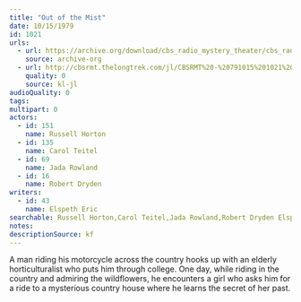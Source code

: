 ```yaml
---
title: "Out of the Mist"
date: 10/15/1979
id: 1021
urls: 
  - url: https://archive.org/download/cbs_radio_mystery_theater/cbs_radio_mystery_theater-1001-1050.zip/cbs_radio_mystery_theater-1001-1050%2Fcbsrmt_1021_out_of_the_mist.mp3
    source: archive-org
  - url: http://cbsrmt.thelongtrek.com/jl/CBSRMT%20-%20791015%201021%20Out%20Of%20The%20Mist_jl.mp3
    quality: 0
    source: kl-jl
audioQuality: 0
tags: 
multipart: 0
actors:  
  - id: 151
    name: Russell Horton  
  - id: 135
    name: Carol Teitel  
  - id: 69
    name: Jada Rowland  
  - id: 16
    name: Robert Dryden
writers:  
  - id: 43
    name: Elspeth Eric
searchable: Russell Horton,Carol Teitel,Jada Rowland,Robert Dryden Elspeth Eric
notes: 
descriptionSource: kf
---
```

A man riding his motorcycle across the country hooks up with an elderly horticulturalist who puts him through college. One day, while riding in the country and admiring the wildflowers, he encounters a girl who asks him for a ride to a mysterious country house where he learns the secret of her past.